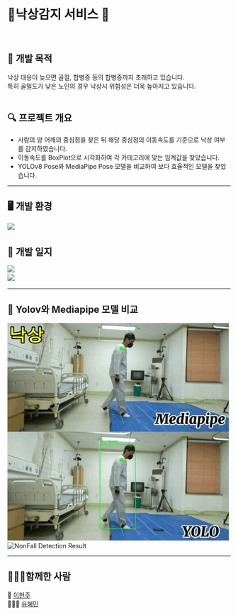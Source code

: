 # 🌟낙상감지 서비스 🌟
<br>

## 🎯 개발 목적
낙상 대응이 늦으면 골절, 합병증 등의 합병증까지 초래하고 있습니다. <br>
특히 골밀도가 낮은 노인의 경우 낙상시 위험성은 더욱 높아지고 있습니다. <br><br>

## 🔍 프로젝트 개요
* 사람의 양 어깨의 중심점을 찾은 뒤 해당 중심점의 이동속도를 기준으로 낙상 여부를 감지하였습니다.
* 이동속도를 BoxPlot으로 시각화하여 각 카테고리에 맞는 임계값을 찾았습니다.
* YOLOv8 Pose와 MediaPipe Pose 모델을 비교하여 보다 효율적인 모델을 찾았습니다.
---
## 🖥️ 개발 환경
<img src="https://img.shields.io/badge/Google Colab-F9AB00?style=for-the-badge&logo=Google Colab&logoColor=white">
<br>

## 📓 개발 일지
<a href="https://so-fast.tistory.com/category/Project/%EB%82%99%EC%83%81"><img src="https://img.shields.io/badge/이현주's Tistory-000000?style=for-the-badge&logo=tistory&logoColor=white"></a><br>
<a href="https://so-fast.tistory.com/entry/%EB%82%99%EC%83%81-%EA%B0%90%EC%A7%80-%ED%94%84%EB%A1%9C%EC%A0%9D%ED%8A%B8-2024%EB%85%84-12%EC%9B%94-16%EC%9D%BC%EC%9B%94"><img src="https://img.shields.io/badge/유혜민's Blog-03C75A?style=for-the-badge&logo=naver&logoColor=white"></a>

---
## 🎥 Yolov와 Mediapipe 모델 비교

![Fall Detection Result](Result%20video/Fall%20Result%20video.gif)
![NonFall Detection Result](Result%20video/NonFall%20Result%20video.gif)

---

## 🧑‍🤝‍🧑함께한 사람
🦎 [이현주](https://github.com/ruru-kor) <br>
🏃🏻‍♀️ [유혜민](https://github.com/Yu-Hyemin)


